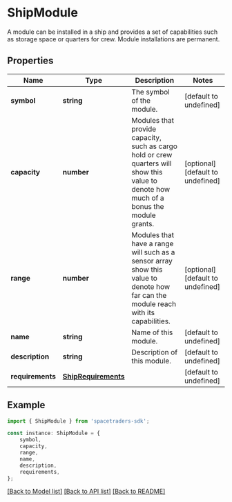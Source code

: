 # ShipModule

A module can be installed in a ship and provides a set of capabilities such as storage space or quarters for crew. Module installations are permanent.

## Properties

Name | Type | Description | Notes
------------ | ------------- | ------------- | -------------
**symbol** | **string** | The symbol of the module. | [default to undefined]
**capacity** | **number** | Modules that provide capacity, such as cargo hold or crew quarters will show this value to denote how much of a bonus the module grants. | [optional] [default to undefined]
**range** | **number** | Modules that have a range will such as a sensor array show this value to denote how far can the module reach with its capabilities. | [optional] [default to undefined]
**name** | **string** | Name of this module. | [default to undefined]
**description** | **string** | Description of this module. | [default to undefined]
**requirements** | [**ShipRequirements**](ShipRequirements.md) |  | [default to undefined]

## Example

```typescript
import { ShipModule } from 'spacetraders-sdk';

const instance: ShipModule = {
    symbol,
    capacity,
    range,
    name,
    description,
    requirements,
};
```

[[Back to Model list]](../README.md#documentation-for-models) [[Back to API list]](../README.md#documentation-for-api-endpoints) [[Back to README]](../README.md)
